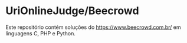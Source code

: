 # UriOnlineJudge/Beecrowd

Este repositório contém soluções do https://www.beecrowd.com.br/ em linguagens C, PHP e Python.

